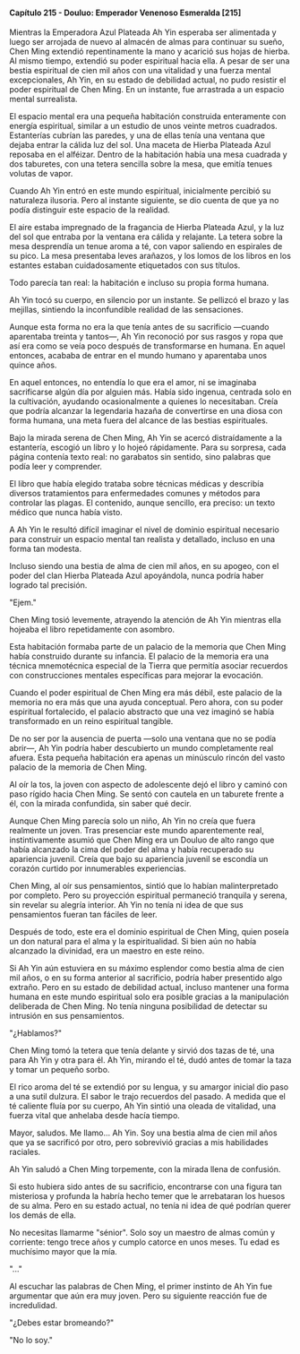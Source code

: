 
#### Capítulo 215 - Douluo: Emperador Venenoso Esmeralda [215]

Mientras la Emperadora Azul Plateada Ah Yin esperaba ser alimentada y luego ser arrojada de nuevo al almacén de almas para continuar su sueño, Chen Ming extendió repentinamente la mano y acarició sus hojas de hierba. Al mismo tiempo, extendió su poder espiritual hacia ella. A pesar de ser una bestia espiritual de cien mil años con una vitalidad y una fuerza mental excepcionales, Ah Yin, en su estado de debilidad actual, no pudo resistir el poder espiritual de Chen Ming. En un instante, fue arrastrada a un espacio mental surrealista.

El espacio mental era una pequeña habitación construida enteramente con energía espiritual, similar a un estudio de unos veinte metros cuadrados. Estanterías cubrían las paredes, y una de ellas tenía una ventana que dejaba entrar la cálida luz del sol. Una maceta de Hierba Plateada Azul reposaba en el alféizar. Dentro de la habitación había una mesa cuadrada y dos taburetes, con una tetera sencilla sobre la mesa, que emitía tenues volutas de vapor.

Cuando Ah Yin entró en este mundo espiritual, inicialmente percibió su naturaleza ilusoria. Pero al instante siguiente, se dio cuenta de que ya no podía distinguir este espacio de la realidad.

El aire estaba impregnado de la fragancia de Hierba Plateada Azul, y la luz del sol que entraba por la ventana era cálida y relajante. La tetera sobre la mesa desprendía un tenue aroma a té, con vapor saliendo en espirales de su pico. La mesa presentaba leves arañazos, y los lomos de los libros en los estantes estaban cuidadosamente etiquetados con sus títulos.

Todo parecía tan real: la habitación e incluso su propia forma humana.

Ah Yin tocó su cuerpo, en silencio por un instante. Se pellizcó el brazo y las mejillas, sintiendo la inconfundible realidad de las sensaciones.

Aunque esta forma no era la que tenía antes de su sacrificio —cuando aparentaba treinta y tantos—, Ah Yin reconoció por sus rasgos y ropa que así era como se veía poco después de transformarse en humana. En aquel entonces, acababa de entrar en el mundo humano y aparentaba unos quince años.

En aquel entonces, no entendía lo que era el amor, ni se imaginaba sacrificarse algún día por alguien más. Había sido ingenua, centrada solo en la cultivación, ayudando ocasionalmente a quienes lo necesitaban. Creía que podría alcanzar la legendaria hazaña de convertirse en una diosa con forma humana, una meta fuera del alcance de las bestias espirituales.

Bajo la mirada serena de Chen Ming, Ah Yin se acercó distraídamente a la estantería, escogió un libro y lo hojeó rápidamente. Para su sorpresa, cada página contenía texto real: no garabatos sin sentido, sino palabras que podía leer y comprender.

El libro que había elegido trataba sobre técnicas médicas y describía diversos tratamientos para enfermedades comunes y métodos para controlar las plagas. El contenido, aunque sencillo, era preciso: un texto médico que nunca había visto.

A Ah Yin le resultó difícil imaginar el nivel de dominio espiritual necesario para construir un espacio mental tan realista y detallado, incluso en una forma tan modesta.

Incluso siendo una bestia de alma de cien mil años, en su apogeo, con el poder del clan Hierba Plateada Azul apoyándola, nunca podría haber logrado tal precisión.

"Ejem."

Chen Ming tosió levemente, atrayendo la atención de Ah Yin mientras ella hojeaba el libro repetidamente con asombro.

Esta habitación formaba parte de un palacio de la memoria que Chen Ming había construido durante su infancia. El palacio de la memoria era una técnica mnemotécnica especial de la Tierra que permitía asociar recuerdos con construcciones mentales específicas para mejorar la evocación.

Cuando el poder espiritual de Chen Ming era más débil, este palacio de la memoria no era más que una ayuda conceptual. Pero ahora, con su poder espiritual fortalecido, el palacio abstracto que una vez imaginó se había transformado en un reino espiritual tangible.

De no ser por la ausencia de puerta —solo una ventana que no se podía abrir—, Ah Yin podría haber descubierto un mundo completamente real afuera. Esta pequeña habitación era apenas un minúsculo rincón del vasto palacio de la memoria de Chen Ming.

Al oír la tos, la joven con aspecto de adolescente dejó el libro y caminó con paso rígido hacia Chen Ming. Se sentó con cautela en un taburete frente a él, con la mirada confundida, sin saber qué decir.

Aunque Chen Ming parecía solo un niño, Ah Yin no creía que fuera realmente un joven. Tras presenciar este mundo aparentemente real, instintivamente asumió que Chen Ming era un Douluo de alto rango que había alcanzado la cima del poder del alma y había recuperado su apariencia juvenil. Creía que bajo su apariencia juvenil se escondía un corazón curtido por innumerables experiencias.

Chen Ming, al oír sus pensamientos, sintió que lo habían malinterpretado por completo. Pero su proyección espiritual permaneció tranquila y serena, sin revelar su alegría interior. Ah Yin no tenía ni idea de que sus pensamientos fueran tan fáciles de leer.

Después de todo, este era el dominio espiritual de Chen Ming, quien poseía un don natural para el alma y la espiritualidad. Si bien aún no había alcanzado la divinidad, era un maestro en este reino.

Si Ah Yin aún estuviera en su máximo esplendor como bestia alma de cien mil años, o en su forma anterior al sacrificio, podría haber presentido algo extraño. Pero en su estado de debilidad actual, incluso mantener una forma humana en este mundo espiritual solo era posible gracias a la manipulación deliberada de Chen Ming. No tenía ninguna posibilidad de detectar su intrusión en sus pensamientos.

"¿Hablamos?"

Chen Ming tomó la tetera que tenía delante y sirvió dos tazas de té, una para Ah Yin y otra para él. Ah Yin, mirando el té, dudó antes de tomar la taza y tomar un pequeño sorbo.

El rico aroma del té se extendió por su lengua, y su amargor inicial dio paso a una sutil dulzura. El sabor le trajo recuerdos del pasado. A medida que el té caliente fluía por su cuerpo, Ah Yin sintió una oleada de vitalidad, una fuerza vital que anhelaba desde hacía tiempo.

Mayor, saludos. Me llamo... Ah Yin. Soy una bestia alma de cien mil años que ya se sacrificó por otro, pero sobrevivió gracias a mis habilidades raciales.

Ah Yin saludó a Chen Ming torpemente, con la mirada llena de confusión.

Si esto hubiera sido antes de su sacrificio, encontrarse con una figura tan misteriosa y profunda la habría hecho temer que le arrebataran los huesos de su alma. Pero en su estado actual, no tenía ni idea de qué podrían querer los demás de ella.

No necesitas llamarme "sénior". Solo soy un maestro de almas común y corriente: tengo trece años y cumplo catorce en unos meses. Tu edad es muchísimo mayor que la mía.

"..."

Al escuchar las palabras de Chen Ming, el primer instinto de Ah Yin fue argumentar que aún era muy joven. Pero su siguiente reacción fue de incredulidad.

"¿Debes estar bromeando?"

"No lo soy."